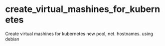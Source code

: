 # create_virtual_mashines_for_kubernetes
Create virtual mashines for kubernetes new pool, net. hostnames. using debian

